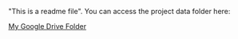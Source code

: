 
 "This is a readme file".
 You can access the project data folder here:

[My Google Drive Folder](https://drive.google.com/drive/folders/1vaoGbsecKYhuvoSkBRpGdnXX6HGJIupr)
